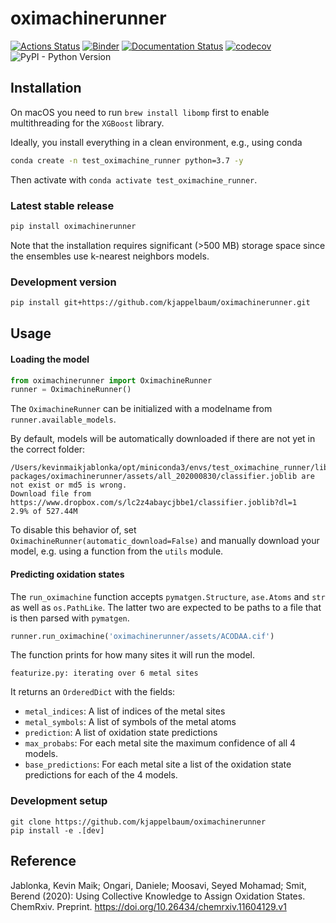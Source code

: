 # oximachinerunner

[![Actions Status](https://github.com/kjappelbaum/oximachinerunner/workflows/Python%20package/badge.svg)](https://github.com/kjappelbaum/oximachinerunner/actions)
[![Binder](https://mybinder.org/badge_logo.svg)](https://mybinder.org/v2/gh/kjappelbaum/oximachinerunner/master?filepath=examples%2Fexample.ipynb)
[![Documentation Status](https://readthedocs.org/projects/oximachinerunner/badge/?version=latest)](https://oximachinerunner.readthedocs.io/en/latest/?badge=latest)
[![codecov](https://codecov.io/gh/kjappelbaum/pyepal/branch/master/graph/badge.svg?token=BL2CF4HQ06)](https://codecov.io/gh/kjappelbaum/oximachinerunner)
![PyPI - Python Version](https://img.shields.io/pypi/pyversions/oximachinerunner)

## Installation

On macOS you need to run `brew install libomp` first to enable multithreading for the `XGBoost` library.

Ideally, you install everything in a clean environment, e.g., using conda

```bash
conda create -n test_oximachine_runner python=3.7 -y
```

Then activate with `conda activate test_oximachine_runner`.

### Latest stable release

```bash
pip install oximachinerunner
```

Note that the installation requires significant (>500 MB) storage space since the ensembles use k-nearest neighbors models.

### Development version

```bash
pip install git+https://github.com/kjappelbaum/oximachinerunner.git
```

## Usage

#### Loading the model

```python
from oximachinerunner import OximachineRunner
runner = OximachineRunner()
```

The `OximachineRunner` can be initialized with a modelname from `runner.available_models`. 

By default, models will be automatically downloaded if there are not yet in the correct folder: 
```
/Users/kevinmaikjablonka/opt/miniconda3/envs/test_oximachine_runner/lib/python3.7/site-packages/oximachinerunner/assets/all_202000830/classifier.joblib are not exist or md5 is wrong.
Download file from https://www.dropbox.com/s/lc2z4abaycjbbe1/classifier.joblib?dl=1
2.9% of 527.44M
```
To disable this behavior of, set `OximachineRunner(automatic_download=False)` and manually download your model, e.g. using a function from the `utils` module.

#### Predicting oxidation states

The `run_oximachine` function accepts `pymatgen.Structure`, `ase.Atoms` and `str` as well as `os.PathLike`. 
The latter two are expected to be paths to a file that is then parsed with `pymatgen`.

```python
runner.run_oximachine('oximachinerunner/assets/ACODAA.cif')
```

The function prints for how many sites it will run the model.
```
featurize.py: iterating over 6 metal sites
```

It returns an `OrderedDict` with the fields:

- `metal_indices`: A list of indices of the metal sites
- `metal_symbols`: A list of symbols of the metal atoms
- `prediction`: A list of oxidation state predictions
- `max_probabs`: For each metal site the maximum confidence of all 4 models.
- `base_predictions`: For each metal site a list of the oxidation state predictions for each of the 4 models.

### Development setup

```
git clone https://github.com/kjappelbaum/oximachinerunner
pip install -e .[dev]
```

## Reference

Jablonka, Kevin Maik; Ongari, Daniele; Moosavi, Seyed Mohamad; Smit, Berend (2020): Using Collective Knowledge to Assign Oxidation States. ChemRxiv. Preprint. https://doi.org/10.26434/chemrxiv.11604129.v1
